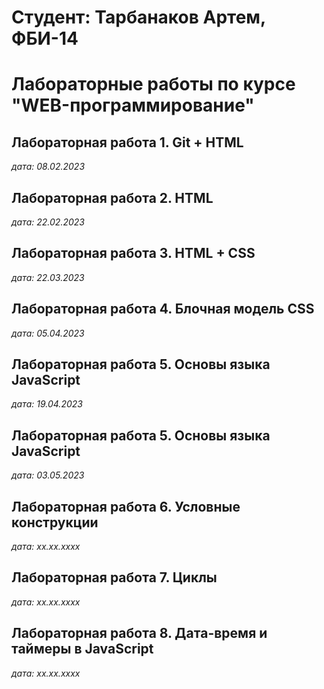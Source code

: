 # Студент: Тарбанаков Артем, ФБИ-14

# Лабораторные работы по курсе "WEB-программирование"

## Лабораторная работа 1. Git + HTML

*дата: 08.02.2023*

## Лабораторная работа 2. HTML

*дата: 22.02.2023*

## Лабораторная работа 3. HTML + CSS

*дата: 22.03.2023*

## Лабораторная работа 4. Блочная модель CSS

*дата: 05.04.2023*
 
## Лабораторная работа 5. Основы языка JavaScript 

*дата: 19.04.2023*

## Лабораторная работа 5. Основы языка JavaScript 

*дата: 03.05.2023*

## Лабораторная работа 6. Условные конструкции

*дата: xx.xx.xxxx*

## Лабораторная работа 7. Циклы 

*дата: xx.xx.xxxx*
 
 ## Лабораторная работа 8. Дата-время и таймеры в JavaScript

*дата: xx.xx.xxxx*
